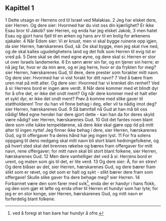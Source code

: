## Kapittel 1

1 Dette utsagn er Herrens ord til Israel ved Malakias.
2 Jeg har elsket dere, sier Herren. Og dere sier: Hvormed har du vist oss din kjærlighet? Er ikke Esau bror til Jakob? sier Herren, og enda har jeg elsket Jakob,
3 men hatet Esau og gjort hans fjell til en ørken og hans arv til en bolig for ørkenens sjakaler.
4 Når Edom sier: Vi er knust, men vi skal bygge ruinene opp igjen, da sier Herren, hærskarenes Gud, så: De skal bygge, men jeg skal rive ned, og de skal kalles ugudelighetens land og det folk som Herren til evig tid er vred på.
5 Dere skal se det med egne øyne, og dere skal si: Herren er stor ut over Israels landemerke.
6 En sønn ærer sin far, og en tjener sin herre; er nå jeg far, hvor er da min ære, og er jeg herre, hvor er da frykten for meg? sier Herren, hærskarenes Gud, til dere, dere prester som forakter mitt navn. Og dere sier: Hvormed har vi vist forakt for ditt navn?
7 Ved å bære fram uren mat på mitt alter. Og dere sier: Hvormed har vi krenket din renhet? Ved å si: Herrens bord er ingen ære verdt.
8 Når dere kommer med et blindt dyr for å ofre det, er ikke det ondt ment? Og når dere kommer med et halt eller et sykt dyr, er ikke det ondt ment? Prøv å komme med slike gaver til stattholderen! Tror du han vil finne behag i deg, eller vil ta nådig imot deg? sier Herren, hærskarenes Gud.
9 Så bønnfall nå Gud at han må bli oss nådig! Med egne hender har dere gjort dette - kan han da for deres skyld være nådig? sier Herren, hærskarenes Gud.
10 Gid det fantes noen blant dere som ville lukke tempeldørene, så dere ikke skal gjøre opp ild på mitt alter til ingen nytte! Jeg finner ikke behag i dere, sier Herren, hærskarenes Gud, og til offergaver fra deres hånd har jeg ingen lyst.
11 For fra solens oppgang til dens nedgang skal mitt navn bli stort blant hedningefolkene, og på hvert sted skal det brennes røkelse og bæres fram offergaver for mitt navn, rene offergaver; for mitt navn skal bli stort blant folkene, sier Herren, hærskarenes Gud.
12 Men dere vanhelliger det ved å si: Herrens bord er urent, og maten som gis til det, er lite verd.
13 Og dere sier: Å, for en strev! Og dere blåser av det, sier Herren, hærskarenes Gud, og dere bærer fram slikt som er røvet, og det som er halt og sykt - slikt bærer dere fram som offergave! Skulle slike gaver fra dere behage meg? sier Herren.
14 Forbannet være den som farer med svik[^1], enda der er handyr i hans flokk, og den som gjør et løfte og enda ofrer til Herren et hundyr som har lyte; for jeg er en stor konge, sier Herren, hærskarenes Gud, og mitt navn er forferdelig blant folkene.

[^1]:  ved å foregi at han bare har hundyr å ofre.

